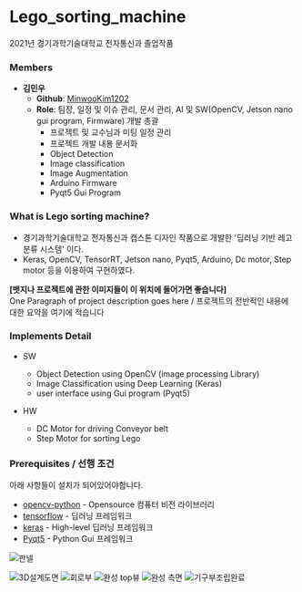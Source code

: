 # Lego_sorting_machine
2021년 경기과학기술대학교 전자통신과 졸업작품

### Members

- **김민우**
  - **Github**: [MinwooKim1202](https://github.com/MinwooKim1202)
  - **Role**: 팀장, 일정 및 이슈 관리, 문서 관리, AI 및 SW(OpenCV, Jetson nano gui program, Firmware) 개발 총괄
    - 프로젝트 및 교수님과 미팅 일정 관리
    - 프로젝트 개발 내용 문서화
    - Object Detection
    - Image classification
    - Image Augmentation
    - Arduino Firmware
    - Pyqt5 Gui Program
 
 ### What is Lego sorting machine?
- 경기과학기술대학교 전자통신과 캡스톤 디자인 작품으로 개발한 '딥러닝 기반 레고 분류 시스템' 이다.
- Keras, OpenCV, TensorRT, Jetson nano, Pyqt5, Arduino, Dc motor, Step motor 등을 이용하여 구현하였다.

    
**[뱃지나 프로젝트에 관한 이미지들이 이 위치에 들어가면 좋습니다]**  
One Paragraph of project description goes here / 프로젝트의 전반적인 내용에 대한 요약을 여기에 적습니다

### Implements Detail
- SW
  - Object Detection using OpenCV (image processing Library)
  - Image Classification using Deep Learning (Keras)
  - user interface using Gui program (Pyqt5)

- HW
  - DC Motor for driving Conveyor belt
  - Step Motor for sorting Lego

### Prerequisites / 선행 조건

아래 사항들이 설치가 되어있어야합니다.


- [opencv-python](https://pypi.org/project/opencv-python/)  - Opensource 컴퓨터 비전 라이브러리
- [tensorflow](https://www.tensorflow.org/?hl=ko) - 딥러닝 프레임워크
- [keras](https://keras.io/) - High-level 딥러닝 프레임워크
- [Pyqt5](https://pypi.org/project/PyQt5/) - Python Gui 프레임워크

![판넬](https://user-images.githubusercontent.com/26687721/153013291-ac3f7e35-1249-4691-9068-732cd9b6905f.png)

![3D설계도면](https://user-images.githubusercontent.com/26687721/153013470-16fd4c65-dcc6-4731-86ce-55bd468f4cc3.png)
![회로부](https://user-images.githubusercontent.com/26687721/153013490-adac6498-85c6-4db6-a42e-f6c9957d3a87.jpg)
![완성 top뷰](https://user-images.githubusercontent.com/26687721/153013511-20207550-eeca-41c2-84ce-20514b09614d.jpg)
![완성 측면](https://user-images.githubusercontent.com/26687721/153013525-a231cb69-e96f-4820-b545-e62a0c045a15.jpg)
![기구부조립완료](https://user-images.githubusercontent.com/26687721/153013548-b2e9c2d5-f0fd-43e4-8755-49a8730e7513.jpg)
